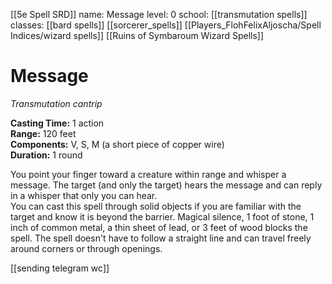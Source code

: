 [[5e Spell SRD]]
name: Message
level: 0
school: [[transmutation spells]]
classes: [[bard spells]]
         [[sorcerer_spells]]
         [[Players_FlohFelixAljoscha/Spell Indices/wizard spells]]
[[Ruins of Symbaroum Wizard Spells]]

# Message 
_Transmutation cantrip_ 

**Casting Time:** 1 action    
**Range:** 120 feet    
**Components:** V, S, M (a short piece of copper wire)    
**Duration:** 1 round 

You point your finger toward a creature within range and whisper a message. The target (and only the target) hears the message and can reply in a whisper that only you can hear.    
You can cast this spell through solid objects if you are familiar with the target and know it is beyond the barrier. Magical silence, 1 foot of stone, 1 inch of common metal, a thin sheet of lead, or 3 feet of wood blocks the spell. The spell doesn't have to follow a straight line and can travel freely around corners or through openings. 


[[sending telegram wc]]